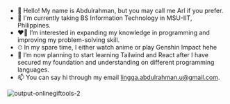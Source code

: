 - 👋 Hello! My name is Abdulrahman, but you may call me Arl if you prefer.
- 🏫 I'm currently taking BS Information Technology in MSU-IIT, Philippines.
- ❤️‍🔥 I’m interested in expanding my knowledge in programming and improving my problem-solving skill.
- ⏱ In my spare time, I either watch anime or play Genshin Impact hehe
- 🌱 I’m now planning to start learning Tailwind and React after I have secured my foundation and understanding on different programming languages.
- 📫 You can say hi through my email lingga.abdulrahman.u@gmail.com.

![output-onlinegiftools-2](https://user-images.githubusercontent.com/106197019/178466456-322eb820-c8ac-42de-b578-464b756825e7.gif)
